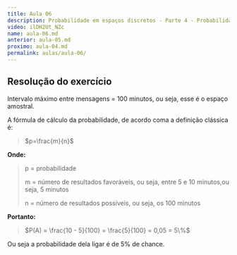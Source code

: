 ```yaml
---
title: Aula 06
description: Probabilidade em espaços discretos - Parte 4 - Probabilidade e Estatística | Aula 6
video: ilDH2Ut_NZc
name: aula-06.md
anterior: aula-05.md
proximo: aula-04.md
permalink: aulas/aula-06/
---
```


## Resolução do exercício

Intervalo máximo entre mensagens = 100 minutos, ou seja, esse é o espaço amostral.

A fórmula de cálculo da probabilidade, de acordo coma a definição clássica é:

> $p=\frac{m}{n}$

**Onde:**
> p = probabilidade
>
> m = número de resultados favoráveis, ou seja, entre 5 e 10 minutos,ou seja, 5 minutos
>
> n = número de resultados possíveis, ou seja, os 100 minutos

**Portanto:**

> $P(A) = \frac{10 - 5}{100} = \frac{5}{100} = 0,05 = 5\%$

Ou seja a probabilidade dela ligar é de 5% de chance.
